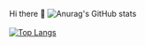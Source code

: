 
Hi there 👋
![Anurag's GitHub stats](https://github-readme-stats.vercel.app/api?username=maranimoataz&show_icons=true&theme=merko)
<br/> <br />
[![Top Langs](https://github-readme-stats.vercel.app/api/top-langs/?username=maranimoataz&langs_count=8&theme=merko)](https://github.com/anuraghazra/github-readme-stats)


<!--
**maranimoataz/maranimoataz** is a ✨ _special_ ✨ repository because its `README.md` (this file) appears on your GitHub profile.

<img align="center" src="https://github-readme-stats.vercel.app/api/<CARD_TYPE>/?username=<USERNAME>&theme=<THEME_NAME>" />

Here are some ideas to get you started:

- 🔭 I’m currently working on ...
- 🌱 I’m currently learning ...
- 👯 I’m looking to collaborate on ...
- 🤔 I’m looking for help with ...
- 💬 Ask me about ...
- 📫 How to reach me: ...
- 😄 Pronouns: ...
- ⚡ Fun fact: ...
-->
